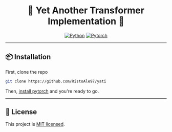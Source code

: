 <div align="center">

# :robot: Yet Another Transformer Implementation :robot:

[![Python](https://img.shields.io/badge/Python-3776AB?style=for-the-badge&logo=python&logoColor=white)]()
[![Pytorch](https://img.shields.io/badge/PyTorch-EE4C2C?style=for-the-badge&logo=pytorch&logoColor=white)](https://github.com/pytorch/pytorch)

---
</div>

## :package: Installation
First, clone the repo
```bash
git clone https://github.com/RistoAle97/yati
```
Then, [install pytorch](https://pytorch.org/get-started/locally/) and you're ready to go.

---

## :memo: License
This project is [MIT licensed](https://github.com/RistoAle97/yati/blob/main/LICENSE).
